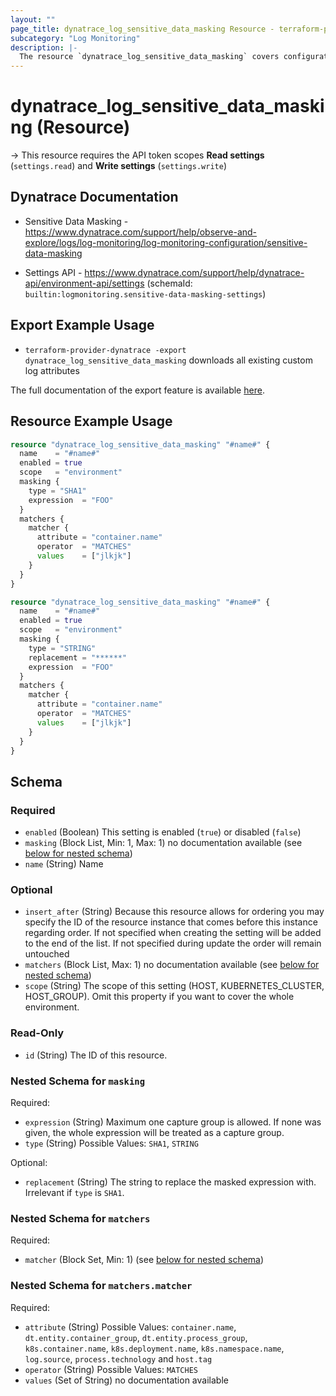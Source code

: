 ```yaml
---
layout: ""
page_title: dynatrace_log_sensitive_data_masking Resource - terraform-provider-dynatrace"
subcategory: "Log Monitoring"
description: |-
  The resource `dynatrace_log_sensitive_data_masking` covers configuration for [Sensitive Data Masking for Logs](https://www.dynatrace.com/support/help/observe-and-explore/logs/log-monitoring/log-monitoring-configuration/sensitive-data-masking) ([Log Monitoring Classic](https://www.dynatrace.com/support/help/observe-and-explore/logs/log-monitoring))
---
```


# dynatrace_log_sensitive_data_masking (Resource)

-> This resource requires the API token scopes **Read settings** (`settings.read`) and **Write settings** (`settings.write`)

## Dynatrace Documentation

- Sensitive Data Masking - https://www.dynatrace.com/support/help/observe-and-explore/logs/log-monitoring/log-monitoring-configuration/sensitive-data-masking

- Settings API - https://www.dynatrace.com/support/help/dynatrace-api/environment-api/settings (schemaId: `builtin:logmonitoring.sensitive-data-masking-settings`)

## Export Example Usage

- `terraform-provider-dynatrace -export dynatrace_log_sensitive_data_masking` downloads all existing custom log attributes

The full documentation of the export feature is available [here](https://dt-url.net/h203qmc).

## Resource Example Usage

```terraform
resource "dynatrace_log_sensitive_data_masking" "#name#" {
  name    = "#name#"
  enabled = true
  scope   = "environment"
  masking {
    type = "SHA1"
    expression  = "FOO"
  }
  matchers {
    matcher {
      attribute = "container.name"
      operator  = "MATCHES"
      values    = ["jlkjk"]
    }
  }
}
```
```terraform
resource "dynatrace_log_sensitive_data_masking" "#name#" {
  name    = "#name#"
  enabled = true
  scope   = "environment"
  masking {
    type = "STRING"
    replacement = "******"
    expression  = "FOO"
  }
  matchers {
    matcher {
      attribute = "container.name"
      operator  = "MATCHES"
      values    = ["jlkjk"]
    }
  }
}
```

<!-- schema generated by tfplugindocs -->
## Schema

### Required

- `enabled` (Boolean) This setting is enabled (`true`) or disabled (`false`)
- `masking` (Block List, Min: 1, Max: 1) no documentation available (see [below for nested schema](#nestedblock--masking))
- `name` (String) Name

### Optional

- `insert_after` (String) Because this resource allows for ordering you may specify the ID of the resource instance that comes before this instance regarding order. If not specified when creating the setting will be added to the end of the list. If not specified during update the order will remain untouched
- `matchers` (Block List, Max: 1) no documentation available (see [below for nested schema](#nestedblock--matchers))
- `scope` (String) The scope of this setting (HOST, KUBERNETES_CLUSTER, HOST_GROUP). Omit this property if you want to cover the whole environment.

### Read-Only

- `id` (String) The ID of this resource.

<a id="nestedblock--masking"></a>
### Nested Schema for `masking`

Required:

- `expression` (String) Maximum one capture group is allowed. If none was given, the whole expression will be treated as a capture group.
- `type` (String) Possible Values: `SHA1`, `STRING`

Optional:

- `replacement` (String) The string to replace the masked expression with. Irrelevant if `type` is `SHA1`.


<a id="nestedblock--matchers"></a>
### Nested Schema for `matchers`

Required:

- `matcher` (Block Set, Min: 1) (see [below for nested schema](#nestedblock--matchers--matcher))

<a id="nestedblock--matchers--matcher"></a>
### Nested Schema for `matchers.matcher`

Required:

- `attribute` (String) Possible Values: `container.name`, `dt.entity.container_group`, `dt.entity.process_group`, `k8s.container.name`, `k8s.deployment.name`, `k8s.namespace.name`, `log.source`, `process.technology` and `host.tag`
- `operator` (String) Possible Values: `MATCHES`
- `values` (Set of String) no documentation available
 
